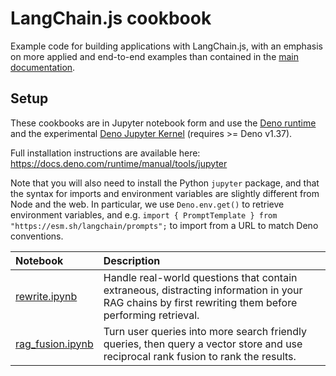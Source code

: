 # LangChain.js cookbook

Example code for building applications with LangChain.js, with an emphasis on more applied and end-to-end examples than contained in the [main documentation](https://js.langchain.com).

## Setup

These cookbooks are in Jupyter notebook form and use the [Deno runtime](https://deno.com) and the experimental [Deno Jupyter Kernel](https://deno.com/blog/v1.37) (requires >= Deno v1.37).

Full installation instructions are available here: https://docs.deno.com/runtime/manual/tools/jupyter

Note that you will also need to install the Python `jupyter` package, and that the syntax for imports and environment variables are slightly different from Node and the web. In particular, we use `Deno.env.get()` to retrieve environment variables, and e.g. `import { PromptTemplate } from "https://esm.sh/langchain/prompts";` to import from a URL to match Deno conventions.

Notebook | Description
:- | :-
[rewrite.ipynb](https://github.com/langchain-ai/langchainjs/tree/master/cookbook/rewrite.ipynb) | Handle real-world questions that contain extraneous, distracting information in your RAG chains by first rewriting them before performing retrieval.
[rag_fusion.ipynb](https://github.com/langchain-ai/langchainjs/tree/master/cookbook/rag_fusion.ipynb) | Turn user queries into more search friendly queries, then query a vector store and use reciprocal rank fusion to rank the results.